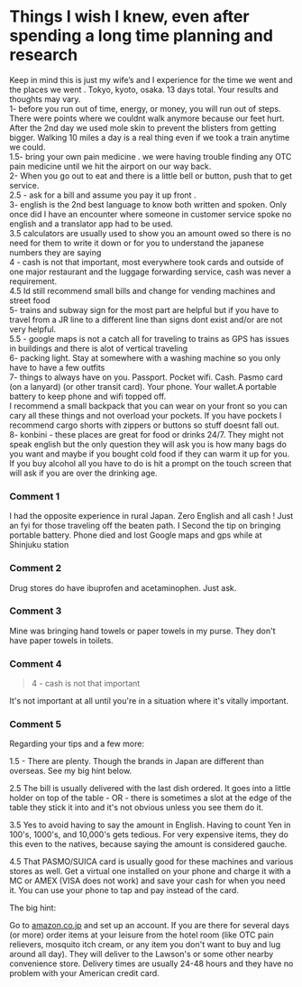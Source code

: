 # Things I wish I knew, even after spending a long time planning and research

Keep in mind this is just my wife’s and I experience for the time we went and the places we went . Tokyo, kyoto, osaka. 13 days total. Your results and thoughts may vary.  
1- before you run out of time, energy, or money, you will run out of steps. There were points where we couldnt walk anymore because our feet hurt. After the 2nd day we used mole skin to prevent the blisters from getting bigger. Walking 10 miles a day is a real thing even if we took a train anytime we could.  
1.5- bring your own pain medicine . we were having trouble finding any OTC pain medicine until we hit the airport on our way back.  
2- When you go out to eat and there is a little bell or button, push that to get service.  
2.5 - ask for a bill and assume you pay it up front .  
3- english is the 2nd best language to know both written and spoken. Only once did I have an encounter where someone in customer service spoke no english and a translator app had to be used.  
3.5 calculators are usually used to show you an amount owed so there is no need for them to write it down or for you to understand the japanese numbers they are saying  
4 - cash is not that important, most everywhere took cards and outside of one major restaurant and the luggage forwarding service, cash was never a requirement.   
4.5 Id still recommend small bills and change for vending machines and street food  
5- trains and subway sign for the most part are helpful but if you have to travel from a JR line to a different line than signs dont exist and/or are not very helpful.  
5.5 - google maps is not a catch all for traveling to trains as GPS has issues in buildings and there is alot of vertical traveling   
6- packing light. Stay at somewhere with a washing machine so you only have to have a few outfits  
7- things to always have on you. Passport. Pocket wifi. Cash. Pasmo card (on a lanyard) (or other transit card). Your phone. Your wallet.A portable battery to keep phone and wifi topped off.  
 I recommend a small backpack that you can wear on your front so you can cary all these things and not overload your pockets. If you have pockets I recommend cargo shorts with zippers or buttons so stuff doesnt fall out.  
8- konbini - these places are great for food or drinks 24/7. They might not speak english but the only question they will ask you is how many bags do you want and maybe if you bought cold food if they can warm it up for you. If you buy alcohol all you have to do is hit a prompt on the touch screen that will ask if you are over the drinking age.   


### Comment 1

I had the opposite experience in rural Japan. Zero English and all cash ! Just an fyi for those traveling off the beaten path. I Second the tip on bringing portable battery. Phone died and lost Google maps and gps while at
Shinjuku station

### Comment 2

Drug stores do have ibuprofen and acetaminophen. Just ask.

### Comment 3

Mine was bringing hand towels or paper towels in my purse.  They don't have paper towels in toilets.

### Comment 4

> 4 - cash is not that important

It's not important at all until you're in a situation where it's vitally important.

### Comment 5

Regarding your tips and a few more:

1.5 - There are plenty.  Though the brands in Japan are different than overseas. See my big hint below.

2.5 The bill is usually delivered with the last dish ordered.  It goes into a little holder on top of the table - OR - there is sometimes a slot at the edge of the table they stick it into and it's not obvious unless you see them do it.

3.5 Yes to avoid having to say the amount in English.  Having to count Yen in 100's, 1000's, and 10,000's gets tedious.  For very expensive items, they do this even to the natives, because saying the amount is considered gauche.

4.5 That PASMO/SUICA card is usually good for these machines and various stores as well.  Get a virtual one installed on your phone and charge it with a MC or AMEX (VISA does not work) and save your cash for when you need it.  You can use your phone to tap and pay instead of the card.

The big hint:

Go to [amazon.co.jp](https://amazon.co.jp) and set up an account.  If you are there for several days (or more) order items at your leisure from the hotel room (like OTC pain relievers, mosquito itch cream, or any item you don't want to buy and lug around all day).  They will deliver to the Lawson's or some other nearby convenience store.  Delivery times are usually 24-48 hours and they have no problem with your American credit card.

